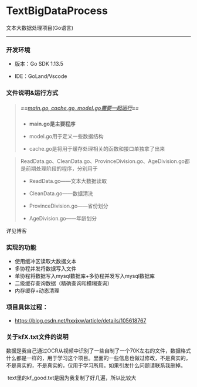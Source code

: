 # TextBigDataProcess
文本大数据处理项目(Go语言)

***

### 开发环境

* 版本：Go SDK 1.13.5

* IDE：GoLand/Vscode



### 文件说明&运行方式

>##### ==*<u>main.go, cache.go, model.go需要一起运行</u>*==
>
>*  **main.go是主要程序**
>
>* model.go用于定义一些数据结构
>
>* cache.go是将用于缓存处理相关的函数和接口单独拿了出来



> ReadData.go、CleanData.go、ProvinceDivision.go、AgeDivision.go都是前期处理阶段的程序，分别用于
>
> * ReadData.go——文本大数据读取
>
> * CleanData.go——数据清洗
>
> * ProvinceDivision.go——省份划分
>
> * AgeDivision.go——年龄划分

详见博客



### 实现的功能
* 使用缓冲区读取大数据文本
* 多协程并发将数据写入文件
* 单协程将数据写入mysql数据库+多协程并发写入mysql数据库
* 二级缓存查询数据（精确查询和模糊查询）
* 内存缓存+动态清理



### 项目具体过程：

- https://blog.csdn.net/hxxjxw/article/details/105618767



### 关于kfX.txt文件的说明

​      数据是我自己通过OCR从视频中识别了一些自制了一个70K左右的文件，数据格式什么都是一样的，用于学习这个项目。里面的一些信息也做过修改，不是真实的，不是真实的，不是真实的，仅用于学习所用。如果引发什么问题请联系我删掉。

​     text里的kf_good.txt是因为我复制了好几遍，所以比较大